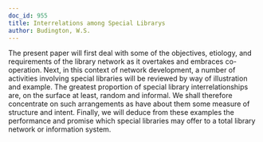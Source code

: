 ```yaml
---
doc_id: 955
title: Interrelations among Special Librarys
author: Budington, W.S.
---
```


The present paper will first deal with some of the objectives, etiology, and
requirements of the library network as it overtakes and embraces co-operation.
Next, in this context of network development, a number of activities
involving special libraries will be reviewed by way of illustration and 
example.  The greatest proportion of special library interrelationships are,
on the surface at least, random and  informal.  We shall therefore concentrate
on such arrangements as have about them some measure of structure and intent.
Finally, we will deduce from these examples the performance and promise
which special libraries may offer to a total library network or information 
system.